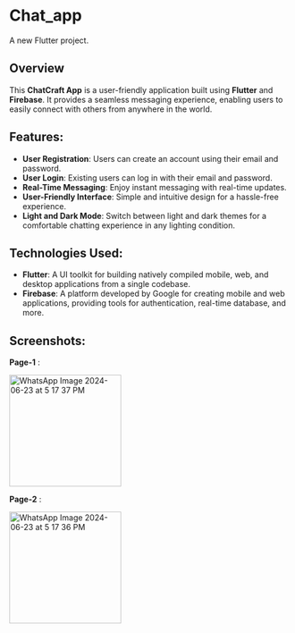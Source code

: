 # Chat_app

A new Flutter project.

## Overview

This **ChatCraft App** is a user-friendly application built using **Flutter** and **Firebase**. It provides a seamless messaging experience, enabling users to easily connect with others from anywhere in the world.

## Features:

- **User Registration**: Users can create an account using their email and password.
- **User Login**: Existing users can log in with their email and password.
- **Real-Time Messaging**: Enjoy instant messaging with real-time updates.
- **User-Friendly Interface**: Simple and intuitive design for a hassle-free experience.
- **Light and Dark Mode**: Switch between light and dark themes for a comfortable chatting experience in any lighting condition.

## Technologies Used:

- **Flutter**: A UI toolkit for building natively compiled mobile, web, and desktop applications from a single codebase.
- **Firebase**: A platform developed by Google for creating mobile and web applications, providing tools for authentication, real-time database, and more.

## Screenshots:

**Page-1** :

   <img src="https://github.com/kouliki/ChatCraft/assets/95127992/4da2f9cc-f33a-45ae-81c8-ac84799908bf" alt="WhatsApp Image 2024-06-23 at 5 17 37 PM" width="200"/>

**Page-2** :

  <img src="https://github.com/kouliki/ChatCraft/assets/95127992/52c2f240-ee03-4c54-8e2e-f66c4bc45a88" alt="WhatsApp Image 2024-06-23 at 5 17 36 PM" width="200"/>







